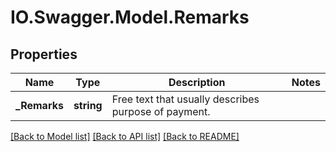 # IO.Swagger.Model.Remarks
## Properties

Name | Type | Description | Notes
------------ | ------------- | ------------- | -------------
**_Remarks** | **string** | Free text that usually describes purpose of payment. | 

[[Back to Model list]](../README.md#documentation-for-models) [[Back to API list]](../README.md#documentation-for-api-endpoints) [[Back to README]](../README.md)

